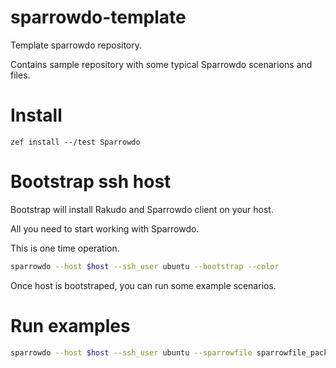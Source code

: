# sparrowdo-template

Template sparrowdo repository. 

Contains sample repository with some typical Sparrowdo scenarions and files.

# Install

```
zef install --/test Sparrowdo
```

# Bootstrap ssh host

Bootstrap will install Rakudo and Sparrowdo client on your host.

All you need to start working with Sparrowdo.

This is one time operation.

```bash
sparrowdo --host $host --ssh_user ubuntu --bootstrap --color
```

Once host is bootstraped, you can run some example scenarios.

# Run examples

```bash
sparrowdo --host $host --ssh_user ubuntu --sparrowfile sparrowfile_packages.raku --color
```
